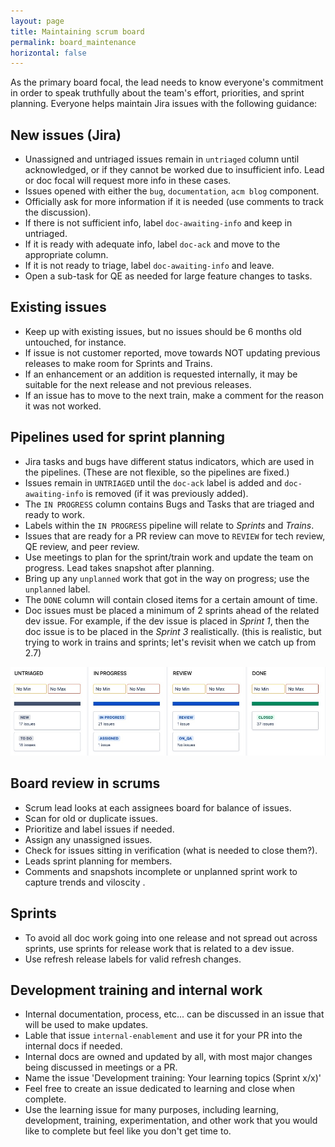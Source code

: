 ```yaml
---
layout: page
title: Maintaining scrum board
permalink: board_maintenance
horizontal: false
---
```


As the primary board focal, the lead needs to know everyone's commitment in order to speak truthfully about the team's effort, priorities, and sprint planning. Everyone helps maintain Jira issues with the following guidance:

## New issues (Jira)

  - Unassigned and untriaged issues remain in `untriaged` column until acknowledged, or if they cannot be worked due to insufficient info. Lead or doc focal will request more info in these cases.
  - Issues opened with either the `bug`, `documentation`, `acm blog` component.
  - Officially ask for more information if it is needed (use comments to track the discussion).
  - If there is not sufficient info, label `doc-awaiting-info` and keep in untriaged.
  - If it is ready with adequate info, label `doc-ack` and move to the appropriate column.
  - If it is not ready to triage, label `doc-awaiting-info` and leave.
  - Open a sub-task for QE as needed for large feature changes to tasks.
  
## Existing issues

  - Keep up with existing issues, but no issues should be 6 months old untouched, for instance. 
  - If issue is not customer reported, move towards NOT updating previous releases to make room for Sprints and Trains.
  - If an enhancement or an addition is requested internally, it may be suitable for the next release and not previous releases. 
  - If an issue has to move to the next train, make a comment for the reason it was not worked.
  
## Pipelines used for sprint planning

  - Jira tasks and bugs have different status indicators, which are used in the pipelines. (These are not flexible, so the pipelines are fixed.)
  - Issues remain in `UNTRIAGED` until the `doc-ack` label is added and `doc-awaiting-info` is removed (if it was previously added).
  - The `IN PROGRESS` column contains Bugs and Tasks that are triaged and ready to work. 
  - Labels within the `IN PROGRESS` pipeline will relate to _Sprints_ and _Trains_.
  - Issues that are ready for a PR review can move to `REVIEW` for tech review, QE review, and peer review.
  - Use meetings to plan for the sprint/train work and update the team on progress. Lead takes snapshot after planning.
  - Bring up any `unplanned` work that got in the way on progress; use the `unplanned` label.
  - The `DONE` column will contain closed items for a certain amount of time.
  - Doc issues must be placed a minimum of 2 sprints ahead of the related dev issue. For example, if the dev issue is placed in _Sprint 1_, then the doc issue is to be placed in the _Sprint 3_ realistically. (this is realistic, but trying to work in trains and sprints; let's revisit when we catch up from 2.7)
  
   ![Pipeline status indicators](../assets/img/pipeline_jira_2.8.jpg)

## Board review in scrums

  - Scrum lead looks at each assignees board for balance of issues.
  - Scan for old or duplicate issues.
  - Prioritize and label issues if needed.
  - Assign any unassigned issues.
  - Check for issues sitting in verification (what is needed to close them?).
  - Leads sprint planning for members.
  - Comments and snapshots incomplete or unplanned sprint work to capture trends and viloscity .

## Sprints

  - To avoid all doc work going into one release and not spread out across sprints, use sprints for release work that is related to a dev issue.
  - Use refresh release labels for valid refresh changes.
  
## Development training and internal work

  - Internal documentation, process, etc... can be discussed in an issue that will be used to make updates.
  - Lable that issue `internal-enablement` and use it for your PR into the internal docs if needed.
  - Internal docs are owned and updated by all, with most major changes being discussed in meetings or a PR.
  - Name the issue 'Development training: Your learning topics (Sprint x/x)'
  - Feel free to create an issue dedicated to learning and close when complete.
  - Use the learning issue for many purposes, including learning, development, training, experimentation, and other work that you would like to complete but feel like you don't get time to. 
